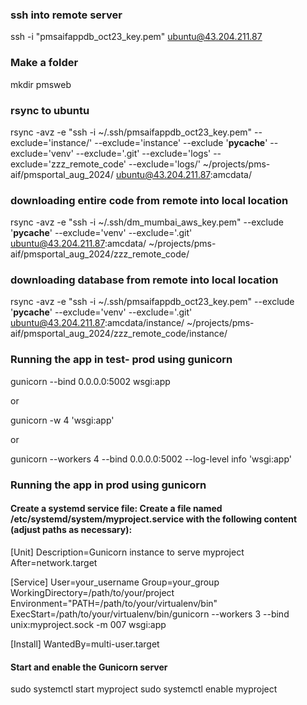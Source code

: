 ### ssh into remote server

ssh -i "pmsaifappdb_oct23_key.pem" ubuntu@43.204.211.87

### Make a folder

mkdir pmsweb

### rsync to ubuntu

rsync -avz -e "ssh -i ~/.ssh/pmsaifappdb_oct23_key.pem" --exclude='instance/' --exclude='instance' --exclude '**pycache**' --exclude='venv' --exclude='.git' --exclude='logs' --exclude='zzz_remote_code' --exclude='logs/' ~/projects/pms-aif/pmsportal_aug_2024/ ubuntu@43.204.211.87:amcdata/

### downloading entire code from remote into local location

rsync -avz -e "ssh -i ~/.ssh/dm_mumbai_aws_key.pem" --exclude '**pycache**' --exclude='venv' --exclude='.git' ubuntu@43.204.211.87:amcdata/ ~/projects/pms-aif/pmsportal_aug_2024/zzz_remote_code/

### downloading database from remote into local location

rsync -avz -e "ssh -i ~/.ssh/pmsaifappdb_oct23_key.pem" --exclude '**pycache**' --exclude='venv' --exclude='.git' ubuntu@43.204.211.87:amcdata/instance/ ~/projects/pms-aif/pmsportal_aug_2024/zzz_remote_code/instance/

### Running the app in test- prod using gunicorn

gunicorn --bind 0.0.0.0:5002 wsgi:app

or

gunicorn -w 4 'wsgi:app'

or

gunicorn --workers 4 --bind 0.0.0.0:5002 --log-level info 'wsgi:app'

### Running the app in prod using gunicorn

#### Create a systemd service file: Create a file named /etc/systemd/system/myproject.service with the following content (adjust paths as necessary):

[Unit]
Description=Gunicorn instance to serve myproject
After=network.target

[Service]
User=your_username
Group=your_group
WorkingDirectory=/path/to/your/project
Environment="PATH=/path/to/your/virtualenv/bin"
ExecStart=/path/to/your/virtualenv/bin/gunicorn --workers 3 --bind unix:myproject.sock -m 007 wsgi:app

[Install]
WantedBy=multi-user.target

#### Start and enable the Gunicorn server

sudo systemctl start myproject
sudo systemctl enable myproject
